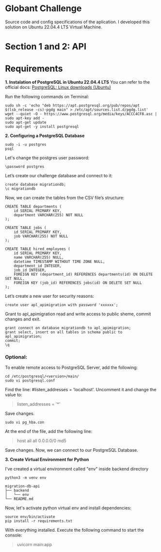 # Globant Challenge

Source code and config specifications of the aplication.
I developed this solution on Ubuntu 22.04.4 LTS Virtual Machine.

# Section 1 and 2: API

# Requirements

**1. Instalation of PostgreSQL in Ubuntu 22.04.4 LTS**
You can refer to the official docs: [PostgreSQL: Linux downloads (Ubuntu)](https://www.postgresql.org/download/linux/ubuntu/)

Run the following commands on Terminal:

```
sudo sh -c 'echo "deb https://apt.postgresql.org/pub/repos/apt $(lsb_release -cs)-pgdg main" > /etc/apt/sources.list.d/pgdg.list'
wget --quiet -O - https://www.postgresql.org/media/keys/ACCC4CF8.asc | sudo apt-key add -
sudo apt-get update
sudo apt-get -y install postgresql
```

**2. Configuring a PostgreSQL Database**

```
sudo -i -u postgres
psql
```

Let's change the postgres user password:

```
\password postgres
```

Let’s create our challenge database and connect to it:

```
create database migrationdb;
\c migrationdb
```

Now, we can create the tables from the CSV file’s structure:

```
CREATE TABLE departments (
	id SERIAL PRIMARY KEY,
	department VARCHAR(255) NOT NULL
);

CREATE TABLE jobs (
	id SERIAL PRIMARY KEY,
	job VARCHAR(255) NOT NULL
);

CREATE TABLE hired_employees (
    id SERIAL PRIMARY KEY,
    name VARCHAR(255) NULL,
    datetime TIMESTAMP WITHOUT TIME ZONE NULL,
    department_id INTEGER,
    job_id INTEGER,
    FOREIGN KEY (department_id) REFERENCES departments(id) ON DELETE SET NULL,
    FOREIGN KEY (job_id) REFERENCES jobs(id) ON DELETE SET NULL
);
```

Let’s create a new user for security reasons:

```
create user apl_apimigration with password 'xxxxxx';
```

Grant to apl_apimigration read and write access to public sheme, commit changes and exit.

```
grant connect on database migrationdb to apl_apimigration;
grant select, insert on all tables in schema public to apl_apimigration;
commit;
\q
```

### Optional:

To enable remote access to PostgreSQL Server, add the following:

```
cd /etc/postgresql/<version>/main/
sudo vi postgresql.conf
```

Find the line: #listen_addresses = 'localhost'. Uncomment it and change the value to:

> listen_addresses = '\*'

Save changes.

```
sudo vi pg_hba.con
```

At the end of the file, add the following line:

> host all all 0.0.0.0/0 md5

Save changes.
Now, we can connect to our PostgreSQL Database.

**3. Create Virtual Environment for Python**

I've created a virtual environment called "env" inside backend directory

```
python3 -m venv env
```

    migration-db-api
    ├── backend
    │   └── env
    └── README.md

Now, let's activate python virtual env and install dependencies:

```
source env/bin/activate
pip install -r requirements.txt
```

With everything installed. Execute the following command to start the console: 

> uvicorn main:app